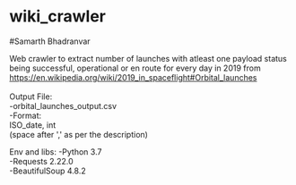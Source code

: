 # wiki_crawler
#Samarth Bhadranvar

Web crawler to extract number of launches with atleast one payload status being successful, operational or en route for every day in 2019
from https://en.wikipedia.org/wiki/2019_in_spaceflight#Orbital_launches
<br/>
<br/>
Output File:<br/>
-orbital_launches_output.csv<br/>
-Format:<br/>
 ISO_date, int<br/>
 (space after ',' as per the description)

Env and libs:
-Python 3.7<br/>
-Requests 2.22.0<br/>
-BeautifulSoup 4.8.2
